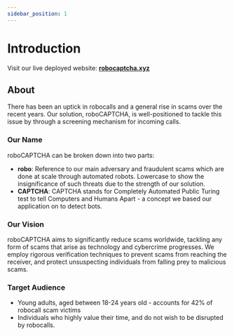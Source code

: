 ```yaml
---
sidebar_position: 1
---
```


# Introduction

Visit our live deployed website: **[robocaptcha.xyz](https://robocaptcha.xyz/)**

## About

There has been an uptick in robocalls and a general rise in scams over the recent years. Our solution, roboCAPTCHA, is well-positioned to tackle this issue by through a screening mechanism for incoming calls.

### Our Name
roboCAPTCHA can be broken down into two parts:
- **robo**: Reference to our main adversary and fraudulent scams which are done at scale through automated robots. Lowercase to show the insignificance of such threats due to the strength of our solution.
- **CAPTCHA**: CAPTCHA stands for Completely Automated Public Turing test to tell Computers and Humans Apart - a concept we based our application on to detect bots.

### Our Vision
roboCAPTCHA aims to significantly reduce scams worldwide, tackling any form of scams that arise as technology and cybercrime progresses. We employ rigorous verification techniques to prevent scams from reaching the receiver, and protect unsuspecting individuals from falling prey to malicious scams.

### Target Audience
- Young adults, aged between 18-24 years old - accounts for 42% of robocall scam victims
- Individuals who highly value their time, and do not wish to be disrupted by robocalls.